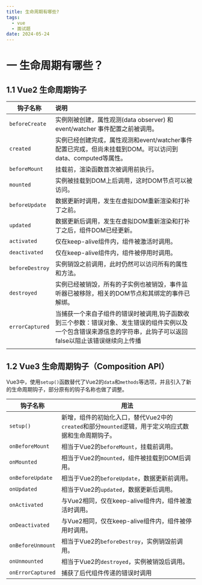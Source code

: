 ```yaml
---
title: 生命周期有哪些?
tags:
  - vue
  - 面试题
date: 2024-05-24
---
```

# 一 生命周期有哪些？

## 1.1 Vue2 生命周期钩子

| 钩子名称            | 说明                                                                                   |
| --------------- | :----------------------------------------------------------------------------------- |
| `beforeCreate`  | 实例刚被创建，属性观测(data observer) 和 event/watcher 事件配置之前被调用。                                |
| `created`       | 实例已经创建完成，属性观测和event/watcher事件配置已完成，但尚未挂载到DOM。可以访问到data、computed等属性。                  |
| `beforeMount`   | 挂载前，渲染函数首次被调用前执行。                                                                    |
| `mounted`       | 实例被挂载到DOM上后调用，这时DOM节点可以被访问。                                                          |
| `beforeUpdate`  | 数据更新时调用，发生在虚拟DOM重新渲染和打补丁之前。                                                          |
| `updated`       | 数据更新后调用，发生在虚拟DOM重新渲染和打补丁之后，组件DOM已经更新。                                                |
| `activated`     | 仅在keep-alive组件内，组件被激活时调用。                                                            |
| `deactivated`   | 仅在keep-alive组件内，组件被停用时调用。                                                            |
| `beforeDestroy` | 实例销毁之前调用，此时仍然可以访问所有的属性和方法。                                                           |
| `destroyed`     | 实例已经被销毁，所有的子实例也被销毁，事件监听器已被移除，相关的DOM节点和其绑定的事件已解绑。                                     |
| `errorCaptured` | 当捕获一个来自子组件的错误时被调用,钩子函数收到三个参数：错误对象、发生错误的组件实例以及一个包含错误来源信息的字符串，此钩子可以返回false以阻止该错误继续向上传播 |
|                 |                                                                                      |

## 1.2 Vue3 生命周期钩子（Composition API）

Vue3中，使用`setup()`函数替代了Vue2的`data`和`methods`等选项，并且引入了新的生命周期钩子，部分原有的钩子名称也做了调整。

| 钩子名称              | 用法                                                            |
| ----------------- | ------------------------------------------------------------- |
| `setup()`         | 新增，组件的初始化入口，替代Vue2中的`created`和部分`mounted`逻辑，用于定义响应式数据和生命周期钩子。 |
| `onBeforeMount`   | 相当于Vue2的`beforeMount`，挂载前调用。                                  |
| `onMounted`       | 相当于Vue2的`mounted`，组件被挂载到DOM后调用。                               |
| `onBeforeUpdate`  | 相当于Vue2的`beforeUpdate`，数据更新前调用。                               |
| `onUpdated`       | 相当于Vue2的`updated`，数据更新后调用。                                    |
| `onActivated`     | 与Vue2相同，仅在keep-alive组件内，组件被激活时调用。                             |
| `onDeactivated`   | 与Vue2相同，仅在keep-alive组件内，组件被停用时调用。                             |
| `onBeforeUnmount` | 相当于Vue2的`beforeDestroy`，实例销毁前调用。                              |
| `onUnmounted`     | 相当于Vue2的`destroyed`，实例被销毁后调用。                                 |
| `onErrorCaptured` | 捕获了后代组件传递的错误时调用                                               |
